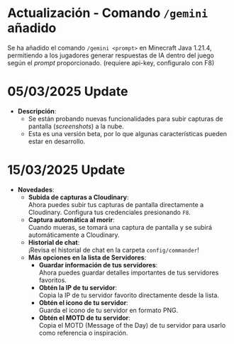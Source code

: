 # Actualización - Comando `/gemini` añadido  
Se ha añadido el comando `/gemini <prompt>` en Minecraft Java 1.21.4, permitiendo a los jugadores generar respuestas de IA dentro del juego según el *prompt* proporcionado.  (requiere api-key, configuralo con F8)

# 05/03/2025 Update
- **Descripción**:
    - Se están probando nuevas funcionalidades para subir capturas de pantalla (*screenshots*) a la nube.
    - Esta es una versión beta, por lo que algunas características pueden estar en desarrollo.

# 15/03/2025 Update
- **Novedades**:
    - **Subida de capturas a Cloudinary**:  
      Ahora puedes subir tus capturas de pantalla directamente a Cloudinary. Configura tus credenciales presionando `F8`.
    - **Captura automática al morir**:  
      Cuando mueras, se tomará una captura de pantalla y se subirá automáticamente a Cloudinary.
    - **Historial de chat**:  
      ¡Revisa el historial de chat en la carpeta `config/commander`! 
    - **Más opciones en la lista de Servidores**:
        - **Guardar información de tus servidores**:  
          Ahora puedes guardar detalles importantes de tus servidores favoritos.
        - **Obtén la IP de tu servidor**:  
          Copia la IP de tu servidor favorito directamente desde la lista.
        - **Obtén el icono de tu servidor**:  
          Guarda el icono de tu servidor en formato PNG.
        - **Obtén el MOTD de tu servidor**:  
          Copia el MOTD (Message of the Day) de tu servidor para usarlo como referencia o inspiración.  